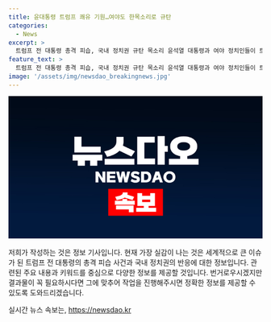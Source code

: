 ```yaml
---
title: 윤대통령 트럼프 쾌유 기원…여야도 한목소리로 규탄
categories:
  - News
excerpt: >
  트럼프 전 대통령 총격 피습, 국내 정치권 규탄 목소리 윤석열 대통령과 여야 정치인들이 트럼프 전 대통령에 대한 테러를 규탄하며 정치폭력을 강력히 규탄하고, 국민의 안전을 위해 노력해야 한다고 강조했다. 앞서 국내에서도 정치인들을 향한 테러가 발생했던 바 있으며, 이에 대한 우려와 대책 마련이 필요하다는 목소리가 나온다.
feature_text: >
  트럼프 전 대통령 총격 피습, 국내 정치권 규탄 목소리 윤석열 대통령과 여야 정치인들이 트럼프 전 대통령에 대한 테러를 규탄하며 정치폭력을 강력히 규탄하고, 국민의 안전을 위해 노력해야 한다고 강조했다. 앞서 국내에서도 정치인들을 향한 테러가 발생했던 바 있으며, 이에 대한 우려와 대책 마련이 필요하다는 목소리가 나온다.
image: '/assets/img/newsdao_breakingnews.jpg'
---
```


<p><img src="/assets/img/newsdao_breakingnews.jpg" alt="ontimetimes 속보" /></p>

<p>저희가 작성하는 것은 정보 기사입니다. 현재 가장 실감이 나는 것은 세계적으로 큰 이슈가 된 트럼프 전 대통령의 총격 피습 사건과 국내 정치권의 반응에 대한 정보입니다. 관련된 주요 내용과 키워드를 중심으로 다양한 정보를 제공할 것입니다. 번거로우시겠지만 결과물이 꼭 필요하시다면 그에 맞추어 작업을 진행해주시면 정확한 정보를 제공할 수 있도록 도와드리겠습니다.</p>
실시간 뉴스 속보는, <a href="https://newsdao.kr" rel="dofollow">https://newsdao.kr</a>


